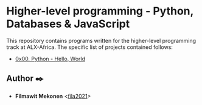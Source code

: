 # Higher-level programming - Python, Databases & JavaScript

This repository contains programs written for the higher-level programming
track at ALX-Africa. The specific list of projects contained follows:

* [0x00. Python - Hello, World](./0x00-python-hello_world)


## Author :black_nib:

* **Filmawit Mekonen** <[fila2021](https://github.com/fila2021)>
